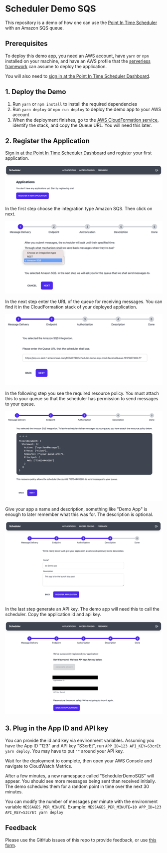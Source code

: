 # Scheduler Demo SQS

This repository is a demo of how one can use the [Point In Time Scheduler](https://point-in-time-scheduler.com) with an Amazon SQS queue.

## Prerequisites

To deploy this demo app, you need an AWS account, have `yarn` or `npm` installed on your machine, and have
an AWS profile that the [serverless framework](https://www.serverless.com/framework/docs/getting-started) 
can assume to deploy the application. 

You will also need to [sign in at the Point In Time Scheduler Dashboard](https://app.point-in-time-scheduler.com).

## 1. Deploy the Demo

1. Run `yarn` or `npm install` to install the required dependencies
2. Run `yarn deploy` or `npm run deploy` to deploy the demo app to your AWS account
3. When the deployment finishes, go to the [AWS CloudFormation service](https://console.aws.amazon.com/cloudformation), identify the stack, and copy the Queue URL. You will need this later.

## 2. Register the Application

[Sign in at the Point In Time Scheduler Dashboard](https://app.point-in-time-scheduler.com) and register your first application.

![register your first application](https://github.com/bahrmichael/scheduler-demo-rest/blob/main/docs/img/register-1.png)

In the first step choose the integration type Amazon SQS. Then click on next.

![choose the integration type SQS](https://github.com/bahrmichael/scheduler-demo-sqs/blob/main/docs/img/register-2.png)

In the next step enter the URL of the queue for receiving messages. You can find it in the CloudFormation stack of your deployed application.

![enter the URL of the queue](https://github.com/bahrmichael/scheduler-demo-sqs/blob/main/docs/img/register-3.png)

In the following step you see the required resource policy. You must attach this to your queue so that the scheduler
has permission to send messages to your queue.

![specify the authentication](https://github.com/bahrmichael/scheduler-demo-sqs/blob/main/docs/img/register-4.png)

Give your app a name and description, something like "Demo App" is enough to later remember what this was for. The
description is optional.

![Give your app a name and description](https://github.com/bahrmichael/scheduler-demo-rest/blob/main/docs/img/register-5.png)

In the last step generate an API key. The demo app will need this to call the scheduler. Copy the application id and api key.

![Generate api key](https://github.com/bahrmichael/scheduler-demo-rest/blob/main/docs/img/register-6.png)

## 3. Plug in the App ID and API key

You can provide the id and key via environment variables. Assuming you have the App ID "123" and API key "S3crEt", run
`APP_ID=123 API_KEY=S3crEt yarn deploy`. You may have to put `""` around your API key.

Wait for the deployment to complete, then open your AWS Console and navigate to CloudWatch Metrics.

After a few minutes, a new namespace called "SchedulerDemoSQS" will appear. You should see more messages being sent than received initially.
The demo schedules them for a random point in time over the next 30 minutes.

You can modify the number of messages per minute with the environment variable `MESSAGES_PER_MINUTE`. Example: `MESSAGES_PER_MINUTE=10 APP_ID=123 API_KEY=S3crEt yarn deploy`

## Feedback

Please use the GitHub issues of this repo to provide feedback, or use [this form](https://zipmessage.com/gwcyvrb1).